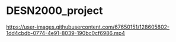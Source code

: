 # DESN2000_project



https://user-images.githubusercontent.com/67650151/128605802-1dd4cbdb-0774-4e91-8039-190bc0cf6986.mp4

